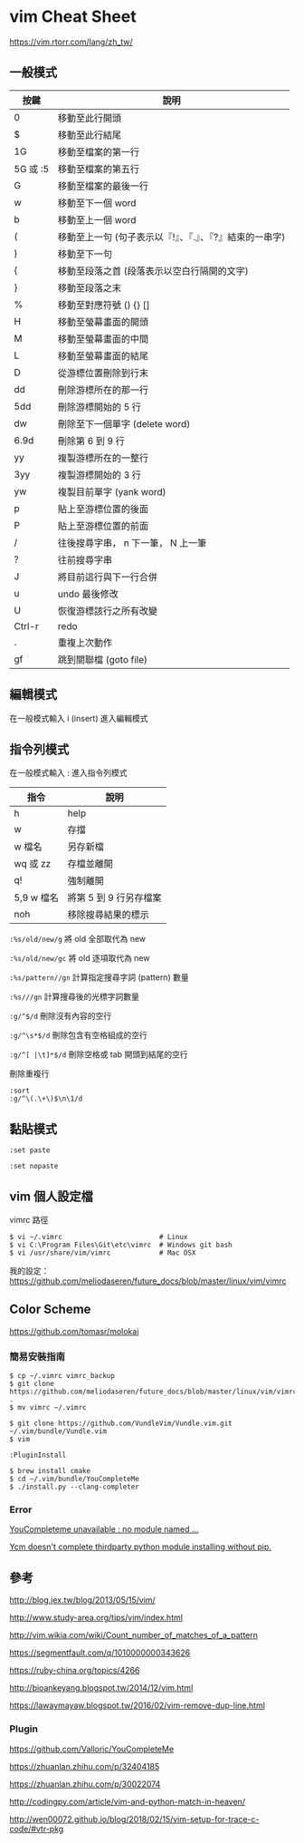 # vim Cheat Sheet

https://vim.rtorr.com/lang/zh_tw/

## 一般模式

| 按鍵 | 說明 |
| --- | --- |
| 0   | 移動至此行開頭 |
| $   | 移動至此行結尾 |
| 1G  | 移動至檔案的第一行 |
| 5G 或 :5 | 移動至檔案的第五行 |
| G   | 移動至檔案的最後一行 |
| w   | 移動至下一個 word |
| b   | 移動至上一個 word |
| (   | 移動至上一句 (句子表示以『!』、『.』、『?』結束的一串字) |
| )   | 移動至下一句 |
| {   |	移動至段落之首 (段落表示以空白行隔開的文字) |
| }   | 移動至段落之末 |
| %   | 移動至對應符號 () {} [] |
| H   | 移動至螢幕畫面的開頭 |
| M   | 移動至螢幕畫面的中間 |
| L   | 移動至螢幕畫面的結尾 |
| D   | 從游標位置刪除到行末 |
| dd  | 刪除游標所在的那一行 |
| 5dd | 刪除游標開始的 5 行 |
| dw  | 刪除至下一個單字 (delete word) |
| 6.9d | 刪除第 6 到 9 行 |
| yy  | 複製游標所在的一整行 |
| 3yy | 複製游標開始的 3 行 |
| yw  | 複製目前單字 (yank word) |
| p   | 貼上至游標位置的後面 |
| P   | 貼上至游標位置的前面 |
| /   | 往後搜尋字串， n 下一筆， N 上一筆 |
| ?   | 往前搜尋字串 |
| J   | 將目前這行與下一行合併 |
| u   | undo 最後修改 |
| U   | 恢復游標該行之所有改變 |
| Ctrl-r | redo |
| .   | 重複上次動作 |
| gf | 跳到關聯檔 (goto file) |

## 編輯模式

在一般模式輸入 i (insert) 進入編輯模式

## 指令列模式

在一般模式輸入 : 進入指令列模式

| 指令 | 說明 |
| --- | --- |
| h   | help |
| w   | 存擋 |
| w 檔名 | 另存新檔 |
| wq 或 zz | 存檔並離開 |
| q!  | 強制離開 |
| 5,9 w 檔名 | 將第 5 到 9 行另存檔案 |
| noh | 移除搜尋結果的標示 |

`:%s/old/new/g` 將 old 全部取代為 new

`:%s/old/new/gc` 將 old 逐項取代為 new

`:%s/pattern//gn` 計算指定搜尋字詞 (pattern) 數量

`:%s///gn` 計算搜尋後的光標字詞數量

`:g/^$/d` 刪除沒有內容的空行

`:g/^\s*$/d` 刪除包含有空格組成的空行

`:g/^[ |\t]*$/d` 刪除空格或 tab 開頭到結尾的空行

刪除重複行

```vim
:sort
:g/^\(.\+\)$\n\1/d
```

## 黏貼模式

`:set paste`

`:set nopaste`

## vim 個人設定檔

vimrc 路徑

```shell
$ vi ~/.vimrc                        # Linux
$ vi C:\Program Files\Git\etc\vimrc  # Windows git bash
$ vi /usr/share/vim/vimrc            # Mac OSX
```

我的設定：https://github.com/meliodaseren/future_docs/blob/master/linux/vim/vimrc

## Color Scheme

https://github.com/tomasr/molokai


### 簡易安裝指南

```shell
$ cp ~/.vimrc vimrc_backup
$ git clone https://github.com/meliodaseren/future_docs/blob/master/linux/vim/vimrc .
$ mv vimrc ~/.vimrc

$ git clone https://github.com/VundleVim/Vundle.vim.git ~/.vim/bundle/Vundle.vim
$ vim
```

```vim
:PluginInstall
```

```shell
$ brew install cmake
$ cd ~/.vim/bundle/YouCompleteMe
$ ./install.py --clang-completer
```

### Error

[YouCompleteme unavailable : no module named ...](https://github.com/Valloric/YouCompleteMe/issues/2271)

[Ycm doesn't complete thirdparty python module installing without pip.](https://github.com/Valloric/YouCompleteMe/issues/2637)


## 參考

http://blog.jex.tw/blog/2013/05/15/vim/

http://www.study-area.org/tips/vim/index.html

http://vim.wikia.com/wiki/Count_number_of_matches_of_a_pattern

https://segmentfault.com/q/1010000000343626

https://ruby-china.org/topics/4266

http://bioankeyang.blogspot.tw/2014/12/vim.html

https://lawaymayaw.blogspot.tw/2016/02/vim-remove-dup-line.html

### Plugin

https://github.com/Valloric/YouCompleteMe

https://zhuanlan.zhihu.com/p/32404185

https://zhuanlan.zhihu.com/p/30022074

http://codingpy.com/article/vim-and-python-match-in-heaven/

http://wen00072.github.io/blog/2018/02/15/vim-setup-for-trace-c-code/#vtr-pkg

